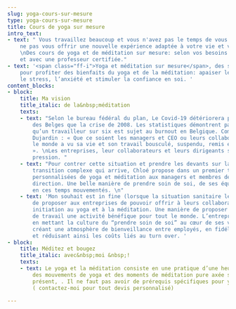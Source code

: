 ```yaml
---
slug: yoga-cours-sur-mesure
type: yoga-cours-sur-mesure
title: Cours de yoga sur mesure
intro_text:
- text: " Vous travaillez beaucoup et vous n'avez pas le temps de vous arrêter? Pourquoi
    ne pas vous offrir une nouvelle expérience adaptée à votre vie et votre quotidien.
    \nDes cours de yoga et de méditation sur mesure: selon vos besoins et vos disponibilités
    et avec une professeur certifiée."
- text: '<span class="ff-i">Yoga et méditation sur mesure</span>, des sessions personnalisées
    pour profiter des bienfaits du yoga et de la méditation: apaiser le mental, soulager
    le stress, l’anxiété et stimuler la confiance en soi. '
content_blocks:
- block:
    title: Ma vision
    title_italic: de la&nbsp;méditation
    texts:
    - text: "Selon le bureau fédéral du plan, Le Covid-19 détériorera plus le bien-être
        des Belges que la crise de 2008. Les statistiques démontrent par ailleurs
        qu’un travailleur sur six est sujet au burnout en Belgique. Comme le dit Chloé
        Dujardin : « Que ce soient les managers et CEO ou leurs collaborateurs, tout
        le monde a vu sa vie et son travail bousculé, suspendu, remis en question…
        ». \nLes entreprises, leur collaborateurs et leurs dirigeants sont bien sous
        pression. "
    - text: "Pour contrer cette situation et prendre les devants sur la période de
        transition complexe qui arrive, Chloé propose dans un premier temps, des séances
        personnalisées de yoga et méditation aux managers et membres de comités de
        direction. Une belle manière de prendre soin de soi, de ses équipes et collaborateurs
        en ces temps mouvementés. \n"
    - text: 'Mon souhait est in fine (lorsque la situation sanitaire le permettra),
        de proposer aux entreprises de pouvoir offrir à leurs collaborateurs une première
        initiation au yoga et à la méditation. Une manière de proposer dans l''environnement
        de travail une activité bénéfique pour tout le monde. L’entreprise en bénéficie
        en mettant la culture du “prendre soin de soi” au cœur de ses valeurs, en
        créant une atmosphère de bienveillance entre employés, en fidélisant ces derniers
        et réduisant ainsi les coûts liés au turn over. '
- block:
    title: Méditez et bougez
    title_italic: avec&nbsp;moi &nbsp;!
    texts:
    - text: Le yoga et la méditation consiste en une pratique d’une heure comprenant
        des mouvements de yoga et des moments de méditation pure axée sur l’instant
        présent, . Il ne faut pas avoir de prérequis spécifiques pour y participer.
        ( contactez-moi pour tout devis personnalisé)

---
```

